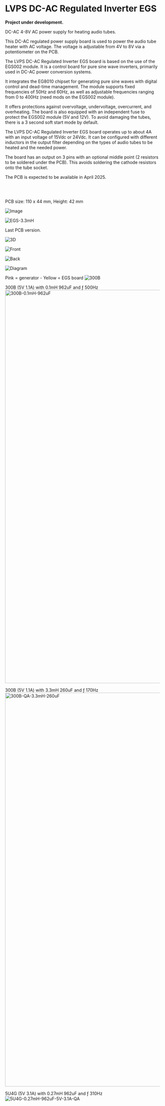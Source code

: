 # LVPS DC-AC Regulated Inverter EGS

<b>Project under development.</b>

DC-AC 4-8V AC power supply for heating audio tubes.

This DC-AC regulated power supply board is used to power the audio tube heater with AC voltage. The voltage is adjustable from 4V to 8V via a potentiometer on the PCB.

The LVPS DC-AC Regulated Inverter EGS board is based on the use of the EGS002 module. It is a control board for pure sine wave inverters, primarily used in DC-AC power conversion systems.

It integrates the EG8010 chipset for generating pure sine waves with digital control and dead-time management. The module supports fixed frequencies of 50Hz and 60Hz, as well as adjustable frequencies ranging from 0 to 400Hz (need mods on the EGS002 module).

It offers protections against overvoltage, undervoltage, overcurrent, and overheating. The board is also equipped with an independent fuse to protect the EGS002 module (5V and 12V). To avoid damaging the tubes, there is a 3 second soft start mode by default.

The LVPS DC-AC Regulated Inverter EGS board operates up to about 4A with an input voltage of 15Vdc or 24Vdc. It can be configured with different inductors in the output filter depending on the types of audio tubes to be heated and the needed power.

The board has an output on 3 pins with an optional middle point (2 resistors to be soldered under the PCB). This avoids soldering the cathode resistors onto the tube socket.

The PCB is expected to be available in April 2025.

<br><br>

PCB size: 110 x 44 mm, Height: 42 mm

![Image](https://github.com/user-attachments/assets/c0117173-db08-4180-b7b3-ac5c3b566903)

![EGS-3.3mH](https://github.com/user-attachments/assets/ae89ef2d-0272-4c18-8b69-7ce8ab1d3bec)

Last PCB version.

![3D](https://github.com/user-attachments/assets/a6120a3a-62c9-4db3-9469-7f31b0ac5dce)

![Front](https://github.com/user-attachments/assets/19bbad18-7f58-453f-9d53-71d9bfd4a7c2)

![Back](https://github.com/user-attachments/assets/8486b1d9-2e4d-49d5-8de5-5380c9e94615)

![Diagram](https://github.com/user-attachments/assets/06b1cbcf-598f-4c22-8817-09ab449fed3e)

Pink = generator - Yellow = EGS board
![300B](https://github.com/user-attachments/assets/f6abea5d-960c-43b1-8391-2fd42699885a)

300B (5V 1.1A) with 0.1mH 962uF and ƒ 500Hz
<img width="1277" alt="300B-0.1mH-962uF" src="https://github.com/user-attachments/assets/02ca00ae-fe9a-438c-be82-7db3c8a15325" />

300B (5V 1.1A) with 3.3mH 260uF and ƒ 170Hz
<img width="1279" alt="300B-QA-3.3mH-260uF" src="https://github.com/user-attachments/assets/3a844ac6-59e6-4d95-9d79-ff05fc5693a9" />

5U4G (5V 3.1A) with 0.27mH 962uF and ƒ 310Hz
![5U4G-0.27mH-962uF-5V-3.1A-QA](https://github.com/user-attachments/assets/e5125323-d2cc-42f5-973f-fb2e9df9769d)
